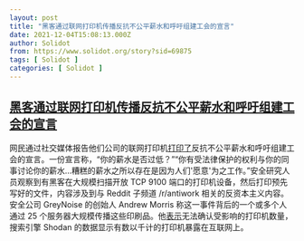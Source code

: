 ```yaml
---
layout: post
title: "黑客通过联网打印机传播反抗不公平薪水和呼吁组建工会的宣言"
date: 2021-12-04T15:08:13.000Z
author: Solidot
from: https://www.solidot.org/story?sid=69875
tags: [ Solidot ]
categories: [ Solidot ]
---
```

<!--1638630493000-->
[黑客通过联网打印机传播反抗不公平薪水和呼吁组建工会的宣言](https://www.solidot.org/story?sid=69875)
------

<div>
网民通过社交媒体报告他们公司的联网打印机<a href="https://hardware.slashdot.org/story/21/12/03/2226225/hackers-are-spamming-businesses-receipt-printers-with-antiwork-manifestos" target="_blank">打印了</a>反抗不公平薪水和呼吁组建工会的宣言。一份宣言称，“你的薪水是否过低？”“你有受法律保护的权利与你的同事讨论你的薪水...糟糕的薪水之所以存在是因为人们'愿意'为之工作。”安全研究人员观察到有黑客在大规模扫描开放 TCP 9100 端口的打印机设备，然后打印预先写好的文件，内容涉及到与 Reddit 子频道 /r/antiwork 相关的反资本主义内容。安全公司 GreyNoise 的创始人  Andrew Morris 称这一事件背后的一个或多个人通过 25 个服务器大规模传播这些印刷品。他<a href="https://www.vice.com/en/article/qjbb9d/hackers-are-spamming-businesses-receipt-printers-with-antiwork-manifestos">表示</a>无法确认受影响的打印机数量，搜索引擎 Shodan 的数据显示有数以千计的打印机暴露在互联网上。
</div>
